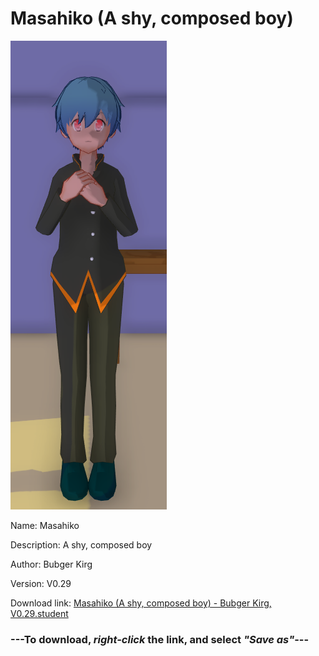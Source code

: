 # Masahiko (A shy, composed boy)

<img src = "https://raw.githubusercontent.com/Arbiter1223/Daigaku-Gurashi-Custom-Students/master/Students/Files/Masahiko%20(A%20shy%2C%20composed%20boy).png">

Name: Masahiko

Description: A shy, composed boy

Author: Bubger Kirg

Version: V0.29

Download link: <a href="https://raw.githubusercontent.com/Arbiter1223/Daigaku-Gurashi-Custom-Students/master/Students/Files/Masahiko%20(A%20shy%2C%20composed%20boy)%20-%20Bubger%20Kirg%2C%20V0.29.student">Masahiko (A shy, composed boy) - Bubger Kirg, V0.29.student</a>

### ---**To download, _right-click_ the link, and select _"Save as"_**---
